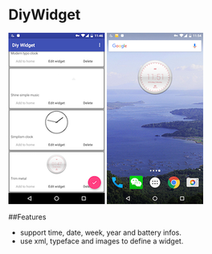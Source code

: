 # DiyWidget

![demo1](design/demo2.png)
![demo2](design/demo3.png)

##Features

* support time, date, week, year and battery infos.
* use xml, typeface and images to define a widget.